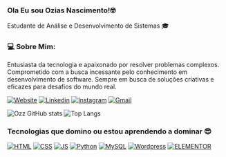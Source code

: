 ###  Ola Eu sou Ozias Nascimento!🤓
 Estudante de Análise e Desenvolvimento de Sistemas 🎓
### 💻 Sobre Mim:
Entusiasta da tecnologia e apaixonado por resolver problemas complexos. Comprometido com a busca incessante pelo conhecimento em desenvolvimento de software. Sempre em busca de soluções criativas e eficazes para desafios do mundo real.

[![Website](https://img.shields.io/website-up-down-green-red/http/monip.org.svg)](https://digitalcreative.oziason.com/)
[![Linkedin](https://img.shields.io/badge/LinkedIn-0077B5?style=for-the-badge&logo=linkedin&logoColor=white)](https://www.linkedin.com/in/ozias-nascimento-5b5244203/)
[![Instagram](https://img.shields.io/badge/Instagram-E4405F?style=for-the-badge&logo=instagram&logoColor=white)](https://www.instagram.com/oziassnascimento/)
[![Gmail](https://img.shields.io/badge/Gmail-D14836?style=for-the-badge&logo=gmail&logoColor=white)](mailto:oziassnascimento@gmail.com)

![Ozz GitHub stats](https://github-readme-stats.vercel.app/api?username=oziassnascimento&show_icons=true&theme=transparent)
![Top Langs](https://github-readme-stats.vercel.app/api/top-langs/?username=oziassnascimento&layout=compact)
### Tecnologias que domino ou estou aprendendo a dominar 😎

[![HTML](https://img.shields.io/badge/HTML5-E34F26?style=for-the-badge&logo=html5&logoColor=white)]()
[![CSS](https://img.shields.io/badge/CSS3-1572B6?style=for-the-badge&logo=css3&logoColor=white)]()
[![JS](https://img.shields.io/badge/JavaScript-F7DF1E?style=for-the-badge&logo=javascript&logoColor=black)]()
[![Python](https://img.shields.io/badge/Python-14354C?style=for-the-badge&logo=python&logoColor=white)]()
[![MySQL](https://img.shields.io/badge/MySQL-00000F?style=for-the-badge&logo=mysql&logoColor=white)]()
[![Wordpress](https://img.shields.io/badge/Wordpress-21759B?style=for-the-badge&logo=wordpress&logoColor=white)]()
[![ELEMENTOR](https://img.shields.io/badge/Element-0DBD8B?style=for-the-badge&logo=element&logoColor=white)]()
